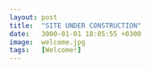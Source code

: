 ```yaml
---
layout: post
title:  "SITE UNDER CONSTRUCTION"
date:   3000-01-01 18:05:55 +0300
image:  welcome.jpg
tags:   [Welcome!]
---
```


